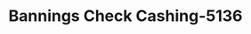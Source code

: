 ---
f_zip-code: 92220
f_state-code: CA
title: Bannings Check Cashing-5136
f_phone: 909-849-1666
f_city-only: Banning
f_address: 1891 West Ramsey Street Banning
f_location-unique-id: '5136'
slug: bannings-check-cashing-5136
updated-on: '2024-05-30T13:46:58.046Z'
created-on: '2024-05-30T13:36:59.803Z'
published-on: '2024-05-30T13:54:32.469Z'
f_city-state: cms/city/banning-ca.md
f_company: cms/company/bannings-check-cashing.md
f_state: cms/state/california.md
layout: '[payday-loan].html'
tags: payday-loan
---